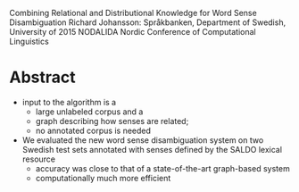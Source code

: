 Combining Relational and Distributional Knowledge for Word Sense Disambiguation
Richard Johansson: Språkbanken, Department of Swedish, University of
2015 NODALIDA Nordic Conference of Computational Linguistics

# Abstract

* input to the algorithm is a
  * large unlabeled corpus and a
  * graph describing how senses are related;
  * no annotated corpus is needed
* We evaluated the new word sense disambiguation system on two Swedish test
  sets annotated with senses defined by the SALDO lexical resource
  * accuracy was close to that of a state-of-the-art graph-based system
  * computationally much more efficient
